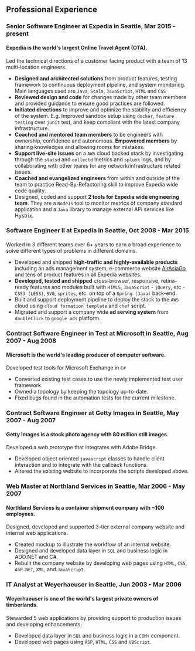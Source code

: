 ## Professional Experience

### **Senior Software Engineer** at **Expedia** in Seattle, Mar 2015 - present
#### Expedia is the world's largest Online Travel Agent (OTA).

Led the technical directions of a customer facing product with a team of 13 multi-location engineers.

- **Designed and architected solutions** from product features, testing framework to continuous deployment pipeline, and system monitoring. Main languages used are `Java`, `Scala`, `JavaScript`, `HTML` and `CSS`
- **Reviewed design and code** for changes made by other team members and provided guidance to ensure good practices are followed.
- **Initiated directions** to improve and optimize the stability and efficiency of the system. E.g. Improved sandbox setup using `docker`, `feature testing` over `junit` test, and keep compliant with the latest company infrastructure.
- **Coached and mentored team members** to be engineers with ownership, confidence and autonomous. **Empowered members** by sharing knowledges and allowing rooms for mistakes.
- **Support live-site issues** on a `AWS` cloud backed stack by investigating through the `statsd` and `collectd` metrics and `splunk` logs, and by collaborating with other teams for any network/infrastructure related issues.
- **Coached and evangelized engineers** from within and outside of the team to practice Read-By-Refactoring skill to improve Expedia wide code quality.
- Designed, coded and support **2 tools for Expedia wide engineering team**. They are a `NodeJs` tool to monitor metrics of company standard application and a `Java` library to manage external API services like Hystrix.

### **Software Engineer II** at **Expedia** in Seattle, Oct 2008 - Mar 2015
####

Worked in 3 different teams over 6+ years to earn a broad experience to solve different types of problems in different domains.

- Developed and shipped **high-traffic and highly-available products** including an ads management system, e-commerce website [AirAsiaGo](https://www.airasiago.com) and tens of product features in all Expedia websites.
- **Developed, tested and shipped** cross-browser, responsive, retina-ready features and modules built with `HTML5`, `JavaScript` - `jQuery`, etc - `CSS3 (LESS)`, `SVG`, `sprites`, etc. on top of a `Spring (Java)` back-end.
- Built and support deployment pipeline to deploy the stack to the `AWS` cloud using `cloud formation template` and `chef` script.
- Migrated and support a company wide **ad serving system** from `doubleClick` to `google ads` platform.

### **Contract Software Engineer in Test** at **Microsoft** in Seattle, Aug 2007 - Aug 2008
#### Microsoft is the world's leading producer of computer software.

Developed test tools for Microsoft Exchange in `C#`

- Converted existing test cases to use the newly implemented test user framework.
- Owned a topology by keeping the topology up-to-date.
- Fixed bugs found in the automation tests for the current milestone.

### **Contract Software Engineer** at **Getty Images** in Seattle, May 2007 - Aug 2007
#### Getty Images is a stock photo agency with 80 million still images.

Developed a web prototype that integrates with Adobe Bridge.

- Developed object oriented `javascript` classes to handle client interaction and to integrate with the callback functions.
- Altered the existing website to incorporate the scripts developed above.

### **Web Master** at **Northland Services** in Seattle, Mar 2006 - May 2007
#### Northland Services is a container shipment company with ~100 employees.

Designed, developed and supported 3-tier external company website and internal web applications.

- Created mockup to illustrate the workflow of an internal website.
- Designed and developed data layer in `SQL` and business logic in ADO.NET and C#.
- Rebuilt the company website by developing web pages using `HTML`, `CSS`, `ASP.NET`, `XML`, and `JavaScript`.

### **IT Analyst** at **Weyerhaeuser** in Seattle, Jun 2003 - Mar 2006
#### Weyerhaeuser is one of the world's largest private owners of timberlands.

Stewarded 5 web applications by providing support to production issues and developing enhancements.

- Developed data layer in `SQL` and business logic in a `COM+` component.
- Developed web pages using `ASP`, `HTML`, `CSS` and `VBScript`.
